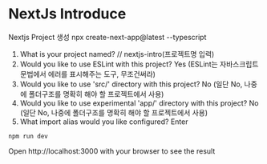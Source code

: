 # NextJs Introduce

Nextjs Project 생성 
npx create-next-app@latest --typescript
1. What is your project named? // nextjs-intro(프로젝트명 입력)
2. Would you like to use ESLint with this project?  Yes 
(ESLint는 자바스크립트 문법에서 에러를 표시해주는 도구, 무조건써라)
3. Would you like to use 'src/' directory with this project? No
(일단 No, 나중에 폴더구조를 명확히 해야 할 프로젝트에서 사용)
4. Would you like to use experimental 'app/' directory with this project? No
(일단 No, 나중에 폴더구조를 명확히 해야 할 프로젝트에서 사용)
5. What import alias would you like configured? Enter


```
npm run dev
```
Open http://localhost:3000 with your browser to see the result